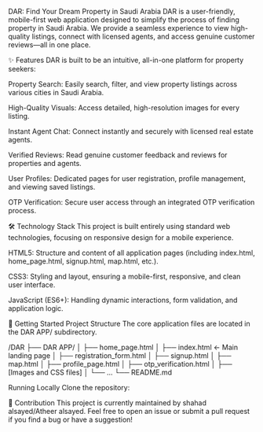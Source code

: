 DAR: Find Your Dream Property in Saudi Arabia
DAR is a user-friendly, mobile-first web application designed to simplify the process of finding property in Saudi Arabia. We provide a seamless experience to view high-quality listings, connect with licensed agents, and access genuine customer reviews—all in one place.

✨ Features
DAR is built to be an intuitive, all-in-one platform for property seekers:

Property Search: Easily search, filter, and view property listings across various cities in Saudi Arabia.

High-Quality Visuals: Access detailed, high-resolution images for every listing.

Instant Agent Chat: Connect instantly and securely with licensed real estate agents.

Verified Reviews: Read genuine customer feedback and reviews for properties and agents.

User Profiles: Dedicated pages for user registration, profile management, and viewing saved listings.

OTP Verification: Secure user access through an integrated OTP verification process.

🛠️ Technology Stack
This project is built entirely using standard web technologies, focusing on responsive design for a mobile experience.

HTML5: Structure and content of all application pages (including index.html, home_page.html, signup.html, map.html, etc.).

CSS3: Styling and layout, ensuring a mobile-first, responsive, and clean user interface.

JavaScript (ES6+): Handling dynamic interactions, form validation, and application logic.

🚀 Getting Started
Project Structure
The core application files are located in the DAR APP/ subdirectory.

/DAR
├── DAR APP/
│   ├── home_page.html
│   ├── index.html          <- Main landing page
│   ├── registration_form.html
│   ├── signup.html
│   ├── map.html
│   ├── profile_page.html
│   ├── otp_verification.html
│   ├── [Images and CSS files]
│   └── ...
└── README.md

Running Locally
Clone the repository:



🤝 Contribution
This project is currently maintained by shahad alsayed/Atheer alsayed. Feel free to open an issue or submit a pull request if you find a bug or have a suggestion!
